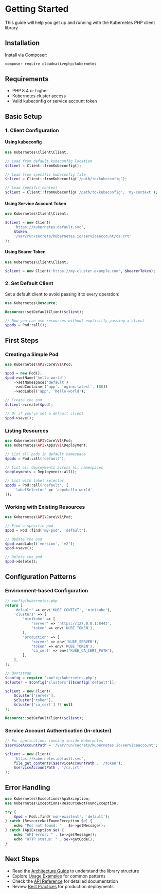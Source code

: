 # Getting Started

This guide will help you get up and running with the Kubernetes PHP client library.

## Installation

Install via Composer:

```bash
composer require cloudnativephp/kubernetes
```

## Requirements

- PHP 8.4 or higher
- Kubernetes cluster access
- Valid kubeconfig or service account token

## Basic Setup

### 1. Client Configuration

#### Using kubeconfig
```php
use Kubernetes\Client\Client;

// Load from default kubeconfig location
$client = Client::fromKubeconfig();

// Load from specific kubeconfig file
$client = Client::fromKubeconfig('/path/to/kubeconfig');

// Load specific context
$client = Client::fromKubeconfig('/path/to/kubeconfig', 'my-context');
```

#### Using Service Account Token
```php
use Kubernetes\Client\Client;

$client = new Client(
    'https://kubernetes.default.svc',
    $token,
    '/var/run/secrets/kubernetes.io/serviceaccount/ca.crt'
);
```

#### Using Bearer Token
```php
use Kubernetes\Client\Client;

$client = new Client('https://my-cluster.example.com', $bearerToken);
```

### 2. Set Default Client

Set a default client to avoid passing it to every operation:

```php
use Kubernetes\Resource;

Resource::setDefaultClient($client);

// Now you can use resources without explicitly passing a client
$pods = Pod::all();
```

## First Steps

### Creating a Simple Pod

```php
use Kubernetes\API\Core\V1\Pod;

$pod = new Pod();
$pod->setName('hello-world')
    ->setNamespace('default')
    ->addContainer('app', 'nginx:latest', [80])
    ->addLabel('app', 'hello-world');

// Create the pod
$client->create($pod);

// Or if you've set a default client
$pod->save();
```

### Listing Resources

```php
use Kubernetes\API\Core\V1\Pod;
use Kubernetes\API\Apps\V1\Deployment;

// List all pods in default namespace
$pods = Pod::all('default');

// List all deployments across all namespaces
$deployments = Deployment::all();

// List with label selector
$pods = Pod::all('default', [
    'labelSelector' => 'app=hello-world'
]);
```

### Working with Existing Resources

```php
use Kubernetes\API\Core\V1\Pod;

// Find a specific pod
$pod = Pod::find('my-pod', 'default');

// Update the pod
$pod->addLabel('version', 'v2');
$pod->save();

// Delete the pod
$pod->delete();
```

## Configuration Patterns

### Environment-based Configuration

```php
// config/kubernetes.php
return [
    'default' => env('KUBE_CONTEXT', 'minikube'),
    'clusters' => [
        'minikube' => [
            'server' => 'https://127.0.0.1:8443',
            'token' => env('KUBE_TOKEN'),
        ],
        'production' => [
            'server' => env('KUBE_SERVER'),
            'token' => env('KUBE_TOKEN'),
            'ca_cert' => env('KUBE_CA_CERT_PATH'),
        ],
    ],
];

// Bootstrap
$config = require 'config/kubernetes.php';
$cluster = $config['clusters'][$config['default']];

$client = new Client(
    $cluster['server'],
    $cluster['token'],
    $cluster['ca_cert'] ?? null
);

Resource::setDefaultClient($client);
```

### Service Account Authentication (In-cluster)

```php
// For applications running inside Kubernetes
$serviceAccountPath = '/var/run/secrets/kubernetes.io/serviceaccount';

$client = new Client(
    'https://kubernetes.default.svc',
    file_get_contents($serviceAccountPath . '/token'),
    $serviceAccountPath . '/ca.crt'
);
```

## Error Handling

```php
use Kubernetes\Exceptions\ApiException;
use Kubernetes\Exceptions\ResourceNotFoundException;

try {
    $pod = Pod::find('non-existent', 'default');
} catch (ResourceNotFoundException $e) {
    echo "Pod not found: " . $e->getMessage();
} catch (ApiException $e) {
    echo "API error: " . $e->getMessage();
    echo "HTTP status: " . $e->getCode();
}
```

## Next Steps

- Read the [Architecture Guide](architecture.md) to understand the library structure
- Explore [Usage Examples](examples/README.md) for common patterns
- Check the [API Reference](api-reference/README.md) for detailed documentation
- Review [Best Practices](best-practices.md) for production deployments
